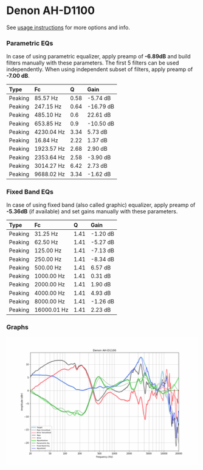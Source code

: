 # Denon AH-D1100
See [usage instructions](https://github.com/jaakkopasanen/AutoEq#usage) for more options and info.

### Parametric EQs
In case of using parametric equalizer, apply preamp of **-6.89dB** and build filters manually
with these parameters. The first 5 filters can be used independently.
When using independent subset of filters, apply preamp of **-7.00 dB**.

| Type    | Fc         |    Q | Gain      |
|:--------|:-----------|:-----|:----------|
| Peaking | 85.57 Hz   | 0.58 | -5.74 dB  |
| Peaking | 247.15 Hz  | 0.64 | -16.79 dB |
| Peaking | 485.10 Hz  | 0.6  | 22.61 dB  |
| Peaking | 653.85 Hz  | 0.9  | -10.50 dB |
| Peaking | 4230.04 Hz | 3.34 | 5.73 dB   |
| Peaking | 16.84 Hz   | 2.22 | 1.37 dB   |
| Peaking | 1923.57 Hz | 2.68 | 2.90 dB   |
| Peaking | 2353.64 Hz | 2.58 | -3.90 dB  |
| Peaking | 3014.27 Hz | 6.42 | 2.73 dB   |
| Peaking | 9688.02 Hz | 3.34 | -1.62 dB  |

### Fixed Band EQs
In case of using fixed band (also called graphic) equalizer, apply preamp of **-5.36dB**
(if available) and set gains manually with these parameters.

| Type    | Fc          |    Q | Gain     |
|:--------|:------------|:-----|:---------|
| Peaking | 31.25 Hz    | 1.41 | -1.20 dB |
| Peaking | 62.50 Hz    | 1.41 | -5.27 dB |
| Peaking | 125.00 Hz   | 1.41 | -7.13 dB |
| Peaking | 250.00 Hz   | 1.41 | -8.34 dB |
| Peaking | 500.00 Hz   | 1.41 | 6.57 dB  |
| Peaking | 1000.00 Hz  | 1.41 | 0.31 dB  |
| Peaking | 2000.00 Hz  | 1.41 | 1.90 dB  |
| Peaking | 4000.00 Hz  | 1.41 | 4.93 dB  |
| Peaking | 8000.00 Hz  | 1.41 | -1.26 dB |
| Peaking | 16000.01 Hz | 1.41 | 2.23 dB  |

### Graphs
![](./Denon%20AH-D1100.png)